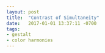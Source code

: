```yaml
---
layout: post
title:  "Contrast of Simultaneity"
date:   2017-01-01 13:37:11 -0700
tags:
- gestalt
- color harmonies
---
```

